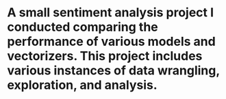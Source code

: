 # A small sentiment analysis project I conducted comparing the performance of various models and vectorizers. This project includes various instances of data wrangling, exploration, and analysis.
